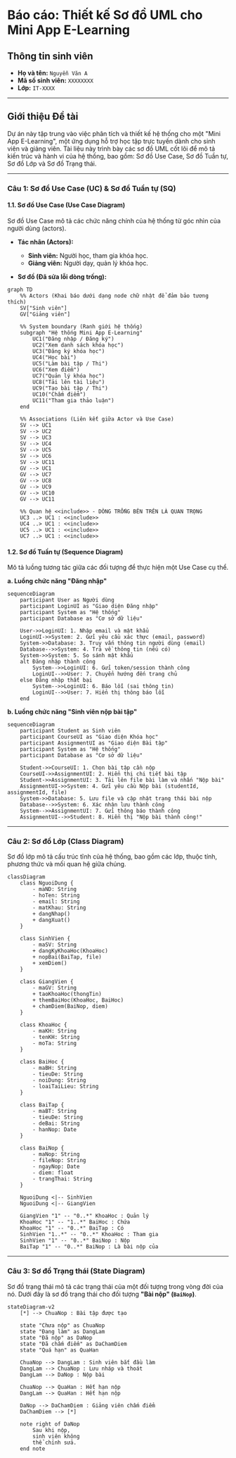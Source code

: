 # Báo cáo: Thiết kế Sơ đồ UML cho Mini App E-Learning

## Thông tin sinh viên

- **Họ và tên:** `Nguyễn Văn A`
- **Mã số sinh viên:** `XXXXXXXX`
- **Lớp:** `IT-XXXX`

---

## Giới thiệu Đề tài

Dự án này tập trung vào việc phân tích và thiết kế hệ thống cho một "Mini App E-Learning", một ứng dụng hỗ trợ học tập trực tuyến dành cho sinh viên và giảng viên. Tài liệu này trình bày các sơ đồ UML cốt lõi để mô tả kiến trúc và hành vi của hệ thống, bao gồm: Sơ đồ Use Case, Sơ đồ Tuần tự, Sơ đồ Lớp và Sơ đồ Trạng thái.

---

### **Câu 1: Sơ đồ Use Case (UC) & Sơ đồ Tuần tự (SQ)**

#### **1.1. Sơ đồ Use Case (Use Case Diagram)**

Sơ đồ Use Case mô tả các chức năng chính của hệ thống từ góc nhìn của người dùng (actors).

- **Tác nhân (Actors):**
  - **Sinh viên:** Người học, tham gia khóa học.
  - **Giảng viên:** Người dạy, quản lý khóa học.

- **Sơ đồ (Đã sửa lỗi dòng trống):**
```mermaid
graph TD
    %% Actors (Khai báo dưới dạng node chữ nhật để đảm bảo tương thích)
    SV["Sinh viên"]
    GV["Giảng viên"]

    %% System boundary (Ranh giới hệ thống)
    subgraph "Hệ thống Mini App E-Learning"
        UC1("Đăng nhập / Đăng ký")
        UC2("Xem danh sách khóa học")
        UC3("Đăng ký khóa học")
        UC4("Học bài")
        UC5("Làm bài tập / Thi")
        UC6("Xem điểm")
        UC7("Quản lý khóa học")
        UC8("Tải lên tài liệu")
        UC9("Tạo bài tập / Thi")
        UC10("Chấm điểm")
        UC11("Tham gia thảo luận")
    end

    %% Associations (Liên kết giữa Actor và Use Case)
    SV --> UC1
    SV --> UC2
    SV --> UC3
    SV --> UC4
    SV --> UC5
    SV --> UC6
    SV --> UC11
    GV --> UC1
    GV --> UC7
    GV --> UC8
    GV --> UC9
    GV --> UC10
    GV --> UC11

    %% Quan hệ <<include>> - DÒNG TRỐNG BÊN TRÊN LÀ QUAN TRỌNG
    UC3 ..> UC1 : <<include>>
    UC4 ..> UC1 : <<include>>
    UC5 ..> UC1 : <<include>>
    UC7 ..> UC1 : <<include>>
```

#### **1.2. Sơ đồ Tuần tự (Sequence Diagram)**

Mô tả luồng tương tác giữa các đối tượng để thực hiện một Use Case cụ thể.

**a. Luồng chức năng "Đăng nhập"**
```mermaid
sequenceDiagram
    participant User as Người dùng
    participant LoginUI as "Giao diện Đăng nhập"
    participant System as "Hệ thống"
    participant Database as "Cơ sở dữ liệu"

    User->>LoginUI: 1. Nhập email và mật khẩu
    LoginUI->>System: 2. Gửi yêu cầu xác thực (email, password)
    System->>Database: 3. Truy vấn thông tin người dùng (email)
    Database-->>System: 4. Trả về thông tin (nếu có)
    System->>System: 5. So sánh mật khẩu
    alt Đăng nhập thành công
        System-->>LoginUI: 6. Gửi token/session thành công
        LoginUI-->>User: 7. Chuyển hướng đến trang chủ
    else Đăng nhập thất bại
        System-->>LoginUI: 6. Báo lỗi (sai thông tin)
        LoginUI-->>User: 7. Hiển thị thông báo lỗi
    end
```

**b. Luồng chức năng "Sinh viên nộp bài tập"**
```mermaid
sequenceDiagram
    participant Student as Sinh viên
    participant CourseUI as "Giao diện Khóa học"
    participant AssignmentUI as "Giao diện Bài tập"
    participant System as "Hệ thống"
    participant Database as "Cơ sở dữ liệu"

    Student->>CourseUI: 1. Chọn bài tập cần nộp
    CourseUI->>AssignmentUI: 2. Hiển thị chi tiết bài tập
    Student->>AssignmentUI: 3. Tải lên file bài làm và nhấn "Nộp bài"
    AssignmentUI->>System: 4. Gửi yêu cầu Nộp bài (studentId, assignmentId, file)
    System->>Database: 5. Lưu file và cập nhật trạng thái bài nộp
    Database-->>System: 6. Xác nhận lưu thành công
    System-->>AssignmentUI: 7. Gửi thông báo thành công
    AssignmentUI-->>Student: 8. Hiển thị "Nộp bài thành công!"
```

---

### **Câu 2: Sơ đồ Lớp (Class Diagram)**

Sơ đồ lớp mô tả cấu trúc tĩnh của hệ thống, bao gồm các lớp, thuộc tính, phương thức và mối quan hệ giữa chúng.

```mermaid
classDiagram
    class NguoiDung {
        - maND: String
        - hoTen: String
        - email: String
        - matKhau: String
        + dangNhap()
        + dangXuat()
    }

    class SinhVien {
        - maSV: String
        + dangKyKhoaHoc(KhoaHoc)
        + nopBai(BaiTap, file)
        + xemDiem()
    }

    class GiangVien {
        - maGV: String
        + taoKhoaHoc(thongTin)
        + themBaiHoc(KhoaHoc, BaiHoc)
        + chamDiem(BaiNop, diem)
    }

    class KhoaHoc {
        - maKH: String
        - tenKH: String
        - moTa: String
    }

    class BaiHoc {
        - maBH: String
        - tieuDe: String
        - noiDung: String
        - loaiTaiLieu: String
    }

    class BaiTap {
        - maBT: String
        - tieuDe: String
        - deBai: String
        - hanNop: Date
    }

    class BaiNop {
        - maNop: String
        - fileNop: String
        - ngayNop: Date
        - diem: float
        - trangThai: String
    }

    NguoiDung <|-- SinhVien
    NguoiDung <|-- GiangVien

    GiangVien "1" -- "0..*" KhoaHoc : Quản lý
    KhoaHoc "1" -- "1..*" BaiHoc : Chứa
    KhoaHoc "1" -- "0..*" BaiTap : Có
    SinhVien "1..*" -- "0..*" KhoaHoc : Tham gia
    SinhVien "1" -- "0..*" BaiNop : Nộp
    BaiTap "1" -- "0..*" BaiNop : Là bài nộp của
```

---

### **Câu 3: Sơ đồ Trạng thái (State Diagram)**

Sơ đồ trạng thái mô tả các trạng thái của một đối tượng trong vòng đời của nó. Dưới đây là sơ đồ trạng thái cho đối tượng **"Bài nộp" (`BaiNop`)**.

```mermaid
stateDiagram-v2
    [*] --> ChuaNop : Bài tập được tạo
    
    state "Chưa nộp" as ChuaNop
    state "Đang làm" as DangLam
    state "Đã nộp" as DaNop
    state "Đã chấm điểm" as DaChamDiem
    state "Quá hạn" as QuaHan

    ChuaNop --> DangLam : Sinh viên bắt đầu làm
    DangLam --> ChuaNop : Lưu nháp và thoát
    DangLam --> DaNop : Nộp bài
    
    ChuaNop --> QuaHan : Hết hạn nộp
    DangLam --> QuaHan : Hết hạn nộp
    
    DaNop --> DaChamDiem : Giảng viên chấm điểm
    DaChamDiem --> [*]
    
    note right of DaNop
        Sau khi nộp,
        sinh viên không
        thể chỉnh sửa.
    end note
```
